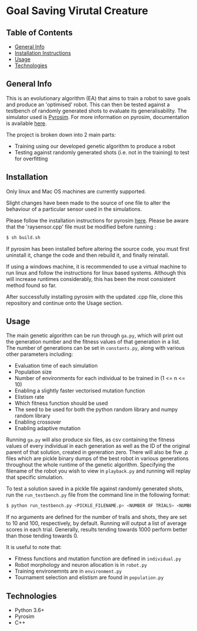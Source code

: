 # Goal Saving Virutal Creature

## Table of Contents
* [General Info](#general-info)
* [Installation Instructions](#installation)
* [Usage](#usage)
* [Technologies](#technologies)

## General Info
This is an evolutionary algorithm (EA) that aims to train a robot to save goals and produce an 'optimised' robot. This can then be tested against a testbench of randomly generated shots to evaluate its generalisability. The simulator used is [Pyrosim](https://github.com/ccappelle/pyrosim). For more information on pyrosim, documentation is available [here](https://ccappelle.github.io/pyrosim).

The project is broken down into 2 main parts:

- Training using our developed genetic algorithm to produce a robot
- Testing against randomly generated shots (i.e. not in the training) to test for overfitting


## Installation

Only linux and Mac OS machines are currently supported.

Slight changes have been made to the source of one file to alter the behaviour of a particular sensor used in the simulations.

Please follow the installation instructions for pyrosim [here](https://github.com/ccappelle/pyrosim). Please be aware that the 'raysensor.cpp' file must be modified before running :
```sh
$ sh build.sh
```
If pyrosim has been installed before altering the source code, you must first uninstall it, change the code and then rebuild it, and finally reinstall.

If using a windows machine, it is recommended to use a virtual machine to run linux and follow the instructions for linux based systems. Although this will increase runtimes considerably, this has been the most consistent method found so far. 

After successfully installing pyrosim with the updated .cpp file, clone this repository and continue onto the Usage section. 

## Usage

The main genetic algorithm can be run through ```ga.py```, which will print out the generation number and the fitness values of that generation in a list. The number of generations can be set in ```constants.py```, along with various other parameters including:

- Evaluation time of each simulation
- Population size
- Number of environments for each individual to be trained in (1 <= n <= 10)
- Enabling a slightly faster vectorised mutation function
- Elistism rate 
- Which fitness function should be used 
- The seed to be used for both the python random library and numpy random library
- Enabling crossover
- Enabling adaptive mutation

Running ```ga.py``` will also produce six files, as csv containing the fitness values of every individual in each generation as well as the ID of the original parent of that solution, created in generation zero. There will also be five .p files which are pickle binary dumps of the best robot in various generations throughout the whole runtime of the genetic algorithm. Specifying the filename of the robot you wish to view in ```playback.py``` and running will replay that specific simulation.

To test a solution saved in a pickle file against randomly generated shots, run the ```run_testbench.py``` file from the command line in the following format:
```sh
$ python run_testbench.py <PICKLE_FILENAME.p> <NUMBER OF TRIALS> <NUMBER OF SHOTS>
```
If no arguments are defined for the number of trails and shots, they are set to 10 and 100, respectively, by default. Running will output a list of average scores in each trial. Generally, results tending towards 1000 perform better than those tending towards 0. 

It is useful to note that:

- Fitness functions and mutation function are defined in ```individual.py```
- Robot morphology and neuron allocation is in ```robot.py```
- Training environemnts are in ```environment.py```
- Tournament selection and elistism are found in ```population.py```

## Technologies
- Python 3.6+
- Pyrosim
- C++


